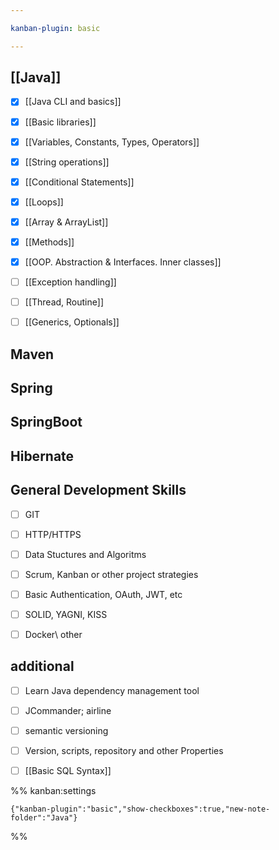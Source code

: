 ```yaml
---

kanban-plugin: basic

---
```


## [[Java]]

- [x] [[Java CLI and basics]]
- [x] [[Basic libraries]]
- [x] [[Variables, Constants, Types, Operators]]
- [x] [[String operations]]
- [x] [[Conditional Statements]]
- [x] [[Loops]]
- [x] [[Array & ArrayList]]
- [x] [[Methods]]
- [x] [[OOP. Abstraction & Interfaces. Inner classes]]
- [ ] [[Exception handling]]
- [ ] [[Thread, Routine]]
- [ ] [[Generics, Optionals]]


## Maven



## Spring



## SpringBoot



## Hibernate



## General Development Skills

- [ ] GIT
- [ ] HTTP/HTTPS
- [ ] Data Stuctures and Algoritms
- [ ] Scrum, Kanban or other project strategies
- [ ] Basic Authentication, OAuth, JWT, etc
- [ ] SOLID, YAGNI, KISS
- [ ] Docker\ other


## additional

- [ ] Learn Java dependency management tool
- [ ] JCommander; airline
- [ ] semantic versioning
- [ ] Version, scripts, repository and other Properties
- [ ] [[Basic SQL Syntax]]




%% kanban:settings
```
{"kanban-plugin":"basic","show-checkboxes":true,"new-note-folder":"Java"}
```
%%
